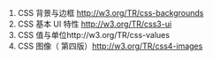 1. CSS 背景与边框 http://w3.org/TR/css-backgrounds
2. CSS 基本 UI 特性 http://w3.org/TR/css3-ui
3. CSS 值与单位http://w3.org/TR/css-values
4. CSS 图像（ 第四版）http://w3.org/TR/css4-images
